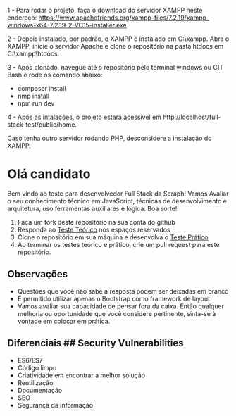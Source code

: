 1 - Para rodar o projeto, faça o download do servidor XAMPP neste endereço: https://www.apachefriends.org/xampp-files/7.2.19/xampp-windows-x64-7.2.19-2-VC15-installer.exe

2 - Depois instalado, por padrão, o XAMPP é instalado em C:\xampp. Abra o XAMPP, inicie o servidor Apache e clone o repositório na pasta htdocs em C:\xampp\htdocs.

3 - Após clonado, navegue até o repositório pelo terminal windows ou GIT Bash e rode os comando abaixo:
* composer install	
* nmp install
* npm run dev

4 - Após as intalações, o projeto estará acessivel em http://localhost/full-stack-test/public/home.

Caso tenha outro servidor rodando PHP, desconsidere a instalação do XAMPP.


# Olá candidato

Bem vindo ao teste para desenvolvedor Full Stack da Seraph! Vamos Avaliar o seu conhecimento técnico em JavaScript, técnicas de desenvolvimento e arquitetura, uso ferramentas auxiliares e lógica. Boa sorte!	

1. Faça um fork deste repositório na sua conta do github	
2. Responda ao [Teste Teórico](teste-teorico.md) nos espaços reservados
3. Clone o repositório em sua máquina e desenvolva o [Teste Prático](teste-pratico.md)	
4. Ao terminar os testes teórico e prático, crie um pull request para este repositório.	

## Observações	
 * Questões que você não sabe a resposta podem ser deixadas em branco
 * É permitido utilizar apenas o Bootstrap como framework de layout.	
 * Vamos avaliar sua capacidade de pensar fora da caixa. Então qualquer melhoria ou oportunidade que você considere pertinente, sinta-se à vontade em colocar em prática.

 ## Diferenciais	## Security Vulnerabilities
* ES6/ES7	
* Código limpo	
* Criatividade em encontrar a melhor solução
* Reutilização	
* Documentação
* SEO	
* Segurança da informação
